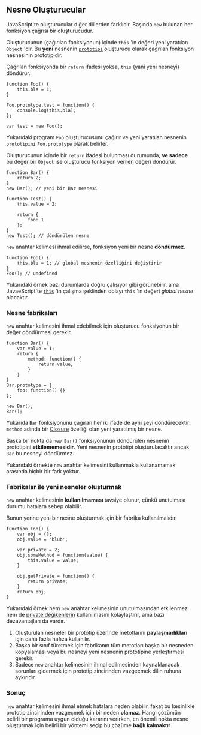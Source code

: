 ## Nesne Oluşturucular

JavaScript'te oluşturucular diğer dillerden farklıdır. Başında `new` bulunan
her fonksiyon çağrısı bir oluşturucudur.

Oluşturucunun (çağırılan fonksiyonun) içinde `this` 'in değeri yeni yaratılan
`Object` 'dir. Bu **yeni** nesnenin [`prototipi`](#object.prototype) oluşturucu
olarak çağrılan fonksiyon nesnesinin prototipidir.

Çağrılan fonksiyonda bir `return` ifadesi yoksa, `this` (yani yeni nesneyi)
döndürür.

    function Foo() {
        this.bla = 1;
    }

    Foo.prototype.test = function() {
        console.log(this.bla);
    };

    var test = new Foo();

Yukarıdaki program `Foo` oluşturucusunu çağırır ve yeni yaratılan nesnenin
`prototipini` `Foo.prototype` olarak belirler.

Oluşturucunun içinde bir `return` ifadesi bulunması durumunda,  **ve sadece**
bu değer bir `Object` ise oluşturucu fonksiyon verilen değeri döndürür.

    function Bar() {
        return 2;
    }
    new Bar(); // yeni bir Bar nesnesi

    function Test() {
        this.value = 2;

        return {
            foo: 1
        };
    }
    new Test(); // döndürülen nesne

`new` anahtar kelimesi ihmal edilirse, fonksiyon yeni bir nesne **döndürmez**.

    function Foo() {
        this.bla = 1; // global nesnenin özelliğini değiştirir
    }
    Foo(); // undefined

Yukarıdaki örnek bazı durumlarda doğru çalışıyor gibi görünebilir, ama
JavaeScript'te  [`this`](#function.this) 'in çalışma şeklinden dolayı `this`
'in değeri *global nesne* olacaktır.

### Nesne fabrikaları

`new` anahtar kelimesini ihmal edebilmek için oluşturucu fonksiyonun bir değer
döndürmesi gerekir.

    function Bar() {
        var value = 1;
        return {
            method: function() {
                return value;
            }
        }
    }
    Bar.prototype = {
        foo: function() {}
    };

    new Bar();
    Bar();

Yukarıda `Bar` fonksiyonunu çağıran her iki ifade de aynı şeyi döndürecektir:
`method` adında bir [Closure](#function.closures) özelliği olan yeni yaratılmış
bir nesne.

Başka bir nokta da `new Bar()` fonksiyonunun döndürülen nesnenin prototipini
**etkilememesidir**. Yeni nesnenin prototipi oluşturulacaktır ancak `Bar` bu
nesneyi döndürmez.

Yukarıdaki örnekte `new` anahtar kelimesini kullanmakla kullanamamak arasında
hiçbir bir fark yoktur.

### Fabrikalar ile yeni nesneler oluşturmak

`new` anahtar kelimesinin **kullanılmaması** tavsiye olunur, çünkü unutulması
durumu hatalara sebep olabilir.

Bunun yerine yeni bir nesne oluşturmak için bir fabrika kullanılmalıdır.

    function Foo() {
        var obj = {};
        obj.value = 'blub';

        var private = 2;
        obj.someMethod = function(value) {
            this.value = value;
        }

        obj.getPrivate = function() {
            return private;
        }
        return obj;
    }

Yukarıdaki örnek hem `new` anahtar kelimesinin unutulmasından etkilenmez hem de
[private değikenlerin](#function.closures) kullanılmasını kolaylaştırır, ama
bazı dezavantajları da vardır.

 1. Oluşturulan nesneler bir prototip üzerinde metotlarını **paylaşmadıkları**
    için daha fazla hafıza kullanılır.
 2. Başka bir sınıf türetmek için fabrikanın tüm metotları başka bir nesneden
    kopyalaması veya bu nesneyi yeni nesnenin prototipine yerleştirmesi gerekir.
 3. Sadece `new` anahtar kelimesinin ihmal edilmesinden kaynaklanacak sorunları
    gidermek için prototip zincirinden vazgeçmek dilin ruhuna aykırıdır.
    
### Sonuç

`new` anahtar kelimesini ihmal etmek hatalara neden olabilir, fakat bu
kesinlikle prototip zincirinden vazgeçmek için bir neden **olamaz**. Hangi
çözümün belirli bir programa uygun olduğu kararını verirken, en önemli nokta
nesne oluşturmak için belirli bir yöntemi seçip bu çözüme **bağlı kalmaktır**.

